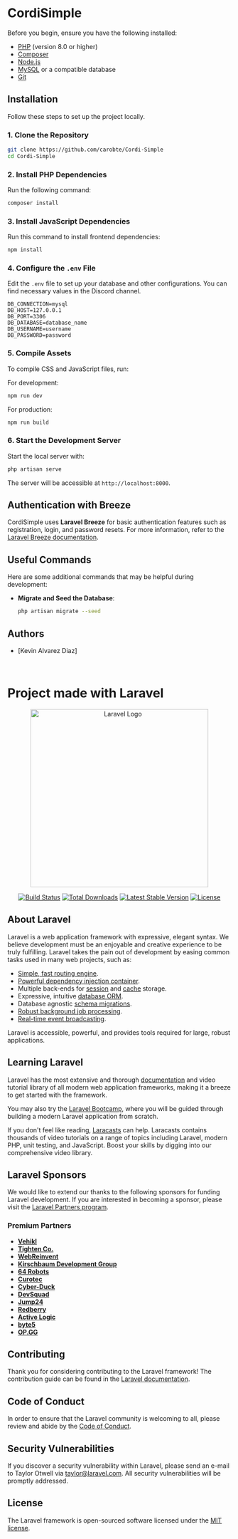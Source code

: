 # CordiSimple 

Before you begin, ensure you have the following installed:

- [PHP](https://www.php.net/downloads.php) (version 8.0 or higher)
- [Composer](https://getcomposer.org/)
- [Node.js](https://nodejs.org/)
- [MySQL](https://www.mysql.com/) or a compatible database
- [Git](https://git-scm.com/)

## Installation

Follow these steps to set up the project locally.

### 1. Clone the Repository

```bash
git clone https://github.com/carobte/Cordi-Simple
cd Cordi-Simple
```

### 2. Install PHP Dependencies

Run the following command:

```bash
composer install
```

### 3. Install JavaScript Dependencies

Run this command to install frontend dependencies:

```bash
npm install
```

### 4. Configure the `.env` File

Edit the `.env` file to set up your database and other configurations. You can find necessary values in the Discord channel.

```env
DB_CONNECTION=mysql
DB_HOST=127.0.0.1
DB_PORT=3306
DB_DATABASE=database_name
DB_USERNAME=username
DB_PASSWORD=password
```

### 5. Compile Assets

To compile CSS and JavaScript files, run:

For development:
```bash
npm run dev
```

For production:
```bash
npm run build
```

### 6. Start the Development Server

Start the local server with:

```bash
php artisan serve
```

The server will be accessible at `http://localhost:8000`.

## Authentication with Breeze

CordiSimple uses **Laravel Breeze** for basic authentication features such as registration, login, and password resets. For more information, refer to the [Laravel Breeze documentation](https://laravel.com/docs/10.x/starter-kits#breeze).

## Useful Commands

Here are some additional commands that may be helpful during development:

- **Migrate and Seed the Database**:
  ```bash
  php artisan migrate --seed
  ```

## Authors

- [Kevin Alvarez Diaz]
<br>

# Project made with Laravel

<p align="center"><a href="https://laravel.com" target="_blank"><img src="https://raw.githubusercontent.com/laravel/art/master/logo-lockup/5%20SVG/2%20CMYK/1%20Full%20Color/laravel-logolockup-cmyk-red.svg" width="400" alt="Laravel Logo"></a></p>

<p align="center">
<a href="https://github.com/laravel/framework/actions"><img src="https://github.com/laravel/framework/workflows/tests/badge.svg" alt="Build Status"></a>
<a href="https://packagist.org/packages/laravel/framework"><img src="https://img.shields.io/packagist/dt/laravel/framework" alt="Total Downloads"></a>
<a href="https://packagist.org/packages/laravel/framework"><img src="https://img.shields.io/packagist/v/laravel/framework" alt="Latest Stable Version"></a>
<a href="https://packagist.org/packages/laravel/framework"><img src="https://img.shields.io/packagist/l/laravel/framework" alt="License"></a>
</p>

## About Laravel

Laravel is a web application framework with expressive, elegant syntax. We believe development must be an enjoyable and creative experience to be truly fulfilling. Laravel takes the pain out of development by easing common tasks used in many web projects, such as:

- [Simple, fast routing engine](https://laravel.com/docs/routing).
- [Powerful dependency injection container](https://laravel.com/docs/container).
- Multiple back-ends for [session](https://laravel.com/docs/session) and [cache](https://laravel.com/docs/cache) storage.
- Expressive, intuitive [database ORM](https://laravel.com/docs/eloquent).
- Database agnostic [schema migrations](https://laravel.com/docs/migrations).
- [Robust background job processing](https://laravel.com/docs/queues).
- [Real-time event broadcasting](https://laravel.com/docs/broadcasting).

Laravel is accessible, powerful, and provides tools required for large, robust applications.

## Learning Laravel

Laravel has the most extensive and thorough [documentation](https://laravel.com/docs) and video tutorial library of all modern web application frameworks, making it a breeze to get started with the framework.

You may also try the [Laravel Bootcamp](https://bootcamp.laravel.com), where you will be guided through building a modern Laravel application from scratch.

If you don't feel like reading, [Laracasts](https://laracasts.com) can help. Laracasts contains thousands of video tutorials on a range of topics including Laravel, modern PHP, unit testing, and JavaScript. Boost your skills by digging into our comprehensive video library.

## Laravel Sponsors

We would like to extend our thanks to the following sponsors for funding Laravel development. If you are interested in becoming a sponsor, please visit the [Laravel Partners program](https://partners.laravel.com).

### Premium Partners

- **[Vehikl](https://vehikl.com/)**
- **[Tighten Co.](https://tighten.co)**
- **[WebReinvent](https://webreinvent.com/)**
- **[Kirschbaum Development Group](https://kirschbaumdevelopment.com)**
- **[64 Robots](https://64robots.com)**
- **[Curotec](https://www.curotec.com/services/technologies/laravel/)**
- **[Cyber-Duck](https://cyber-duck.co.uk)**
- **[DevSquad](https://devsquad.com/hire-laravel-developers)**
- **[Jump24](https://jump24.co.uk)**
- **[Redberry](https://redberry.international/laravel/)**
- **[Active Logic](https://activelogic.com)**
- **[byte5](https://byte5.de)**
- **[OP.GG](https://op.gg)**

## Contributing

Thank you for considering contributing to the Laravel framework! The contribution guide can be found in the [Laravel documentation](https://laravel.com/docs/contributions).

## Code of Conduct

In order to ensure that the Laravel community is welcoming to all, please review and abide by the [Code of Conduct](https://laravel.com/docs/contributions#code-of-conduct).

## Security Vulnerabilities

If you discover a security vulnerability within Laravel, please send an e-mail to Taylor Otwell via [taylor@laravel.com](mailto:taylor@laravel.com). All security vulnerabilities will be promptly addressed.

## License

The Laravel framework is open-sourced software licensed under the [MIT license](https://opensource.org/licenses/MIT).
